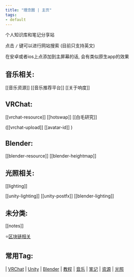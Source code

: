 ```yaml
---
title: "理念圈 | 主页"
tags:
- default
---
```


个人知识库和笔记分享站

点击 `/` 键可以进行网站搜索 (目前只支持英文)

在安卓或者ios上点添加到主屏幕的话, 会有类似原生app的效果

## 音乐相关:
[[音乐资源]]  [[音乐推荐平台]]  [[关于响度]]


## VRChat:

[[vrchat-resource]]  [[hotswap]] [[白毛研究]]

 ([[vrchat-upload]]   [[avatar-id]] )

## Blender:
[[blender-resource]] [[blender-heightmap]]

## 光照相关:
[[lighting]] 

[[unity-lighting]] [[unity-postfx]] [[blender-lighting]]

## 未分类:
[[notes]]

⭐[区块链相关](notes/nft/blockchain-main.md)


## 常用Tag:

| [VRChat](https://q.noos.ca/tags/VRChat/) | [Unity](https://q.noos.ca/tags/Unity/) | [Blender](https://q.noos.ca/tags/Blender/) | [教程](https://q.noos.ca/tags/教程/) | [音乐](https://q.noos.ca/tags/音乐/) | [笔记](https://q.noos.ca/tags/笔记/) | [资源](https://q.noos.ca/tags/资源/) | [光照](https://q.noos.ca/tags/光照/)



